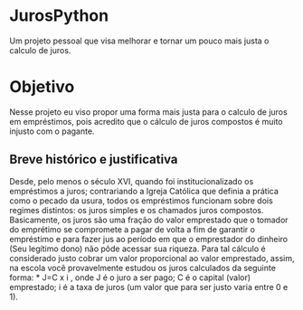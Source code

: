 # JurosPython
Um projeto pessoal que visa melhorar e tornar um pouco mais justa o calculo de juros.

# Objetivo
Nesse projeto eu viso propor uma forma mais justa para o calculo de juros em empréstimos, pois acredito que o cálculo de juros compostos é muito injusto com o pagante.
## Breve histórico e justificativa

Desde, pelo menos o século XVI, quando foi institucionalizado os empréstimos a juros; contrariando a Igreja Católica que definia a prática como o pecado da usura, todos os empréstimos funcionam sobre dois regimes distintos: os juros simples e os chamados juros compostos.
Basicamente, os juros são uma fração do valor emprestado que o tomador do emprétimo se compromete a pagar de volta 
a fim de garantir o empréstimo e para fazer jus ao período em que o emprestador do dinheiro (Seu legítimo dono) não pôde acessar sua 
riqueza.
Para tal cálculo é considerado justo cobrar um valor proporcional ao valor emprestado, assim, na escola você provavelmente estudou os 
juros calculados da seguinte forma:
	* J=C x i , onde
	J é o juro a ser pago;
	C é o capital (valor) emprestado;
	i é a taxa de juros (um valor que para ser justo varia entre 0 e 1).
	

